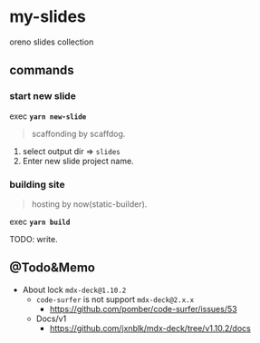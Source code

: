 # my-slides
oreno slides collection

## commands

### start new slide

exec **`yarn new-slide`**

> scaffonding by scaffdog.

1. select output dir => `slides`
2. Enter new slide project name.

### building site

> hosting by now(static-builder).

exec **`yarn build`**

TODO: write.

## @Todo&Memo

* About lock `mdx-deck@1.10.2`
  * `code-surfer` is not support `mdx-deck@2.x.x`
    * https://github.com/pomber/code-surfer/issues/53
  * Docs/v1
    * https://github.com/jxnblk/mdx-deck/tree/v1.10.2/docs

